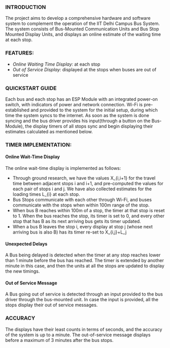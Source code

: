 ### INTRODUCTION
The project aims to develop a comprehensive hardware and software system to complement the operation of the IIT Delhi Campus Bus System. The system consists of Bus-Mounted Communication Units and Bus Stop Mounted Display Units, and displays an online estimate of the waiting time at each stop.

### FEATURES: 
- *Online Waiting Time Display:* at each stop 
- *Out of Service Display:* displayed at the stops when buses are out of service

### QUICKSTART GUIDE
Each bus and each stop has an ESP Module with an integrated power-on switch, with indicators of power and network connection. Wi-Fi is pre-established and provided to the system for the initial setup, during which time the system syncs to the internet. As soon as the system is done syncing and the bus driver provides his input(through a button on the Bus-Module), the display timers of all stops sync and begin displaying their estimates calculated as mentioned below. 

### TIMER IMPLEMENTATION:
#### Online Wait-Time Display
The online wait-time display is implemented as follows: 
- Through ground research, we have the values X_{i,i+1} for the travel time between adjacent stops i and i+1, and pre-computed the values for each pair of stops i and j. We have also collected estimates for the loading times L_{i} at each stop. 
- Bus Stops communicate with each other through Wi-Fi, and buses communicate with the stops when within 100m range of the stop. 
- When bus B reaches within 100m of a stop, the timer at that stop is reset to 1. When the bus reaches the stop, its timer is set to 0, and every other stop that has B as its next arriving bus gets its timer updated.
- When a bus B leaves the stop i, every display at stop j (whose next arriving bus is also B) has its timer re-set to X_{i,j}+L_j
#### Unexpected Delays
A Bus being delayed is detected when the timer at any stop reaches lower than 1 minute before the bus has reached. The timer is extended by another minute in this case, and then the units at all the stops are updated to display the new timings. 
#### Out of Service Message
A Bus going out of service is detected through an input provided to the bus driver through the bus-mounted unit. In case the input is provided, all the stops display their out of service messages.

### ACCURACY
The displays have their least counts in terms of seconds, and the accuracy of the system is up to a minute. The out-of-service message displays before a maximum of 3 minutes after the bus stops.